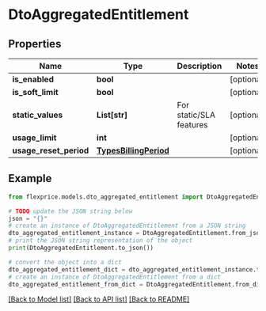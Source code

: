 # DtoAggregatedEntitlement


## Properties

Name | Type | Description | Notes
------------ | ------------- | ------------- | -------------
**is_enabled** | **bool** |  | [optional] 
**is_soft_limit** | **bool** |  | [optional] 
**static_values** | **List[str]** | For static/SLA features | [optional] 
**usage_limit** | **int** |  | [optional] 
**usage_reset_period** | [**TypesBillingPeriod**](TypesBillingPeriod.md) |  | [optional] 

## Example

```python
from flexprice.models.dto_aggregated_entitlement import DtoAggregatedEntitlement

# TODO update the JSON string below
json = "{}"
# create an instance of DtoAggregatedEntitlement from a JSON string
dto_aggregated_entitlement_instance = DtoAggregatedEntitlement.from_json(json)
# print the JSON string representation of the object
print(DtoAggregatedEntitlement.to_json())

# convert the object into a dict
dto_aggregated_entitlement_dict = dto_aggregated_entitlement_instance.to_dict()
# create an instance of DtoAggregatedEntitlement from a dict
dto_aggregated_entitlement_from_dict = DtoAggregatedEntitlement.from_dict(dto_aggregated_entitlement_dict)
```
[[Back to Model list]](../README.md#documentation-for-models) [[Back to API list]](../README.md#documentation-for-api-endpoints) [[Back to README]](../README.md)


